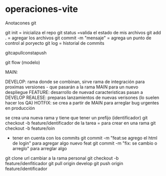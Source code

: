 # operaciones-vite
Anotacones git

git init = inicializa el repo
git status =valida el estado de mis archivos
git add . = agregar los archivos
git commit -m "mensaje" = agrega un punto de control al poryecto
git log = historial de commits

gitcapullconstapush


git flow (modelo)

MAIN: 

DEVELOP: rama donde se combinan, sirve rama de integración para proximas versiones - que pasarán a la rama MAIN para un nuevo despliegue 
FEATURE: desarrollo de nuevad caracteristicas pasan a DEVELOP
REALESE: preparas lanzamientos de nuevas verisones (lo suelen hacer los QA)
HOTFIX: se crea a partir de MAIN para arreglar bug urgentes en producción

se crea una nueva rama y tiene que tener un prefijo (identificador)
 git checkout -b feature/identificador de la tarea = para crear en una rama
 git checkout -b feature/loin

* tener en cuenta con los commits
git commit -m "feat:se agrego el html de login" para agregar algo nuevo feat
git commit -m "fix: se cambio o arreglo" para arreglar algo


git clone url
cambiar a la rama personal git checkout -b feature/idenfiticador
git pull origin develop
git push origin feature/identificador